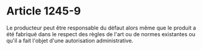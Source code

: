 # Article 1245-9

<p>Le producteur peut être responsable du défaut alors même que le produit a été fabriqué dans le respect des règles de l'art ou de normes existantes ou qu'il a fait l'objet d'une autorisation administrative.</p>